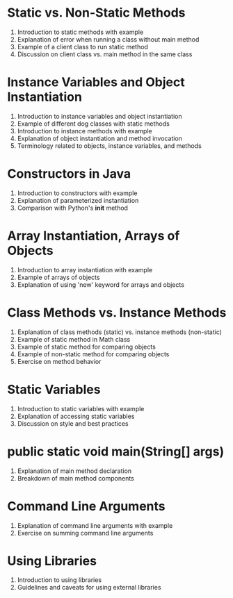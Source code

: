 # Static vs. Non-Static Methods
1. Introduction to static methods with example
2. Explanation of error when running a class without main method
3. Example of a client class to run static method
4. Discussion on client class vs. main method in the same class

# Instance Variables and Object Instantiation
1. Introduction to instance variables and object instantiation
2. Example of different dog classes with static methods
3. Introduction to instance methods with example
4. Explanation of object instantiation and method invocation
5. Terminology related to objects, instance variables, and methods

# Constructors in Java
1. Introduction to constructors with example
2. Explanation of parameterized instantiation
3. Comparison with Python's __init__ method

# Array Instantiation, Arrays of Objects
1. Introduction to array instantiation with example
2. Example of arrays of objects
3. Explanation of using 'new' keyword for arrays and objects

# Class Methods vs. Instance Methods
1. Explanation of class methods (static) vs. instance methods (non-static)
2. Example of static method in Math class
3. Example of static method for comparing objects
4. Example of non-static method for comparing objects
5. Exercise on method behavior

# Static Variables
1. Introduction to static variables with example
2. Explanation of accessing static variables
3. Discussion on style and best practices

# public static void main(String[] args)
1. Explanation of main method declaration
2. Breakdown of main method components

# Command Line Arguments
1. Explanation of command line arguments with example
2. Exercise on summing command line arguments

# Using Libraries
1. Introduction to using libraries
2. Guidelines and caveats for using external libraries